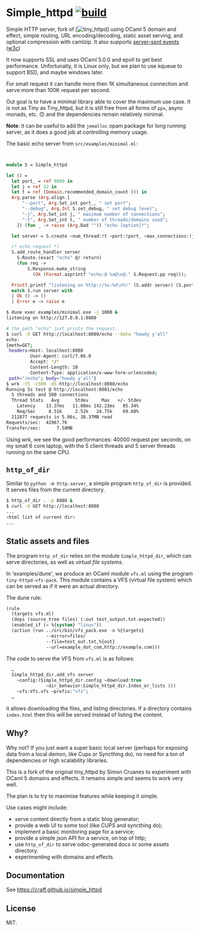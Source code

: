 # Simple_httpd [![build](https://github.com/craff/simple_httpd/workflows/build/badge.svg)](https://github.com/craff/simple_httpd/actions)

Simple HTTP server, fork of
[![tiny_httpd](https://github.com/c-cube/tiny_httpd)] using OCaml 5 domain and effect,
simple routing, URL encoding/decoding, static asset serving,
and optional compression with camlzip.
It also supports [server-sent events](https://developer.mozilla.org/en-US/docs/Web/API/Server-sent_events/Using_server-sent_events)
([w3c](https://html.spec.whatwg.org/multipage/server-sent-events.html#event-stream-interpretation))

It now supports SSL and uses OCaml 5.0.0 and epoll to get best performance.
Unfortunatly, it is Linux only, but we plan to use kqueue to support BSD,
and maybe windows later.

For small request it can handle more then 1K simultaneous connection and
serve more than 100K request per second.

Out goal is to have a minimal library able to cover the maximum use case.
It is not as Tiny as Tiny_httpd, but it is
still free from all forms of `ppx`, async monads, etc. 🙃 and the dependencies
remain relatively minimal.

**Note**: it can be useful to add the `jemalloc` opam package for long running
server, as it does a good job at controlling memory usage.

The basic echo server from `src/examples/minimal.ml`:

```ocaml


module S = Simple_httpd

let () =
  let port_ = ref 8080 in
  let j = ref 32 in
  let t = ref (Domain.recommended_domain_count ()) in
  Arg.parse (Arg.align [
      "--port", Arg.Set_int port_, " set port";
      "--debug", Arg.Int S.set_debug, " set debug level";
      "-j", Arg.Set_int j, " maximum number of connections";
      "-t", Arg.Set_int t, " number of threads/domains used";
    ]) (fun _ -> raise (Arg.Bad "")) "echo [option]*";

  let server = S.create ~num_thread:!t ~port:!port_ ~max_connections:!j () in

  (* echo request *)
  S.add_route_handler server
    S.Route.(exact "echo" @/ return)
    (fun req ->
        S.Response.make_string
          (Ok (Format.asprintf "echo:@ %a@\n@." S.Request.pp req)));

  Printf.printf "listening on http://%s:%d\n%!" (S.addr server) (S.port server);
  match S.run server with
  | Ok () -> ()
  | Error e -> raise e
```
```sh
$ dune exec examples/minimal.exe -j 1000 &
listening on http://127.0.0.1:8080

# the path "echo" just prints the request.
$ curl -X GET http://localhost:8080/echo --data "howdy y'all"
echo:
{meth=GET;
 headers=Host: localhost:8080
         User-Agent: curl/7.66.0
         Accept: */*
         Content-Length: 10
         Content-Type: application/x-www-form-urlencoded;
 path="/echo"; body="howdy y'all"}
$ wrk -t5 -c500 -d5 http://localhost:8080/echo
Running 5s test @ http://localhost:8081/echo
  5 threads and 500 connections
  Thread Stats   Avg      Stdev     Max   +/- Stdev
    Latency    13.37ms   11.80ms 142.23ms   85.34%
    Req/Sec     8.51k     2.52k   24.75k    69.60%
  212877 requests in 5.06s, 38.37MB read
Requests/sec:  42067.76
Transfer/sec:      7.58MB
```
Using wrk, we see the good performances: 40000 request per seconds, on
my small 6 core laptop, with the 5 client threads and 5 server threads running
on the same CPU.

## `http_of_dir`

Similar to `python -m http.server`, a simple program `http_of_dir` is provided.
It serves files from the current directory.

```sh
$ http_of_dir . -p 8080 &
$ curl -X GET http://localhost:8080
...
<html list of current dir>
...

```

## Static assets and files

The program `http_of_dir` relies on the module `Simple_httpd_dir`, which
can serve directories, as well as _virtual file systems_.

In 'examples/dune', we produce an OCaml module `vfs.ml` using
the program `tiny-httpd-vfs-pack`.  This module contains a VFS (virtual file
system) which can be served as if it were an actual directory.

The dune rule:

```lisp
(rule
  (targets vfs.ml)
  (deps (source_tree files) (:out test_output.txt.expected))
  (enabled_if (= %{system} "linux"))
  (action (run ../src/bin/vfs_pack.exe -o %{targets}
               --mirror=files/
               --file=test_out.txt,%{out}
               --url=example_dot_com,http://example.com)))
```

The code to serve the VFS from `vfs.ml` is as follows:

```ocaml
  …
  Simple_httpd_dir.add_vfs server
    ~config:(Simple_httpd_dir.config ~download:true
               ~dir_behavior:Simple_httpd_dir.Index_or_lists ())
    ~vfs:Vfs.vfs ~prefix:"vfs";
  …
```

it allows downloading the files, and listing directories.
If a directory contains `index.html` then this will be served
instead of listing the content.

## Why?

Why not? If you just want a super basic local server (perhaps for exposing
data from a local demon, like Cups or Syncthing do), no need for a ton of
dependencies or high scalability libraries.

This is a fork of the original tiny_httpd by Simon Cruanes to experiment with
OCaml 5 domains and effects. It remains simple and seems to work very well.

The plan is to try to maximise features while keeping it simple.

Use cases might include:

- serve content directly from a static blog generator;
- provide a web UI to some tool (like CUPS and syncthing do);
- implement a basic monitoring page for a service;
- provide a simple json API for a service, on top of http;
- use `http_of_dir` to serve odoc-generated docs or some assets directory.
- experimenting with domains and effects

## Documentation

See https://craff.github.io/simple_httpd

## License

MIT.
